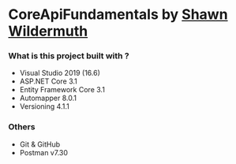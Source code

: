 # CoreApiFundamentals  by  [Shawn Wildermuth](https://app.pluralsight.com/profile/author/shawn-wildermuth)

### What is this project built with ?
- Visual Studio 2019 (16.6)
- ASP.NET Core 3.1
- Entity Framework Core 3.1
- Automapper 8.0.1
- Versioning 4.1.1

### Others 
- Git & GitHub
- Postman v7.30
